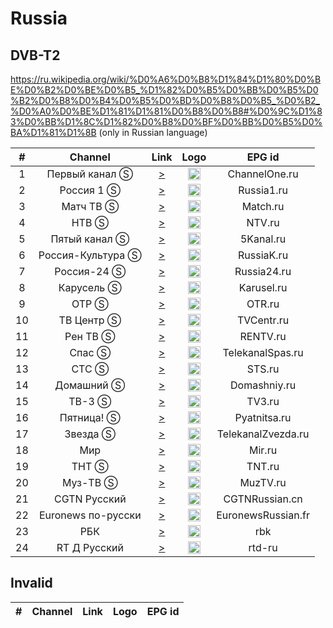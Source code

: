 <h1>Russia</h1>

<h2>DVB-T2</h2>

https://ru.wikipedia.org/wiki/%D0%A6%D0%B8%D1%84%D1%80%D0%BE%D0%B2%D0%BE%D0%B5_%D1%82%D0%B5%D0%BB%D0%B5%D0%B2%D0%B8%D0%B4%D0%B5%D0%BD%D0%B8%D0%B5_%D0%B2_%D0%A0%D0%BE%D1%81%D1%81%D0%B8%D0%B8#%D0%9C%D1%83%D0%BB%D1%8C%D1%82%D0%B8%D0%BF%D0%BB%D0%B5%D0%BA%D1%81%D1%8B (only in Russian language)

|  # |      Channel       | Link  | Logo | EPG id |
|:--:|:------------------:|:-----:|:----:|:------:|
|  1 |   Первый канал Ⓢ   | [>](http://iptv.ktkru.ru:8001/index.m3u8) | <img height="20" src="https://i.imgur.com/1IqCGe9.png"/> | ChannelOne.ru |
|  2 |     Россия 1 Ⓢ     | [>](http://iptv.ktkru.ru:8002/index.m3u8) | <img height="20" src="https://i.imgur.com/WI6hKez.png"/> | Russia1.ru |
|  3 |     Матч ТВ Ⓢ      | [>](http://iptv.ktkru.ru:8003/index.m3u8) | <img height="20" src="https://i.imgur.com/kFdooR4.png"/> | Match.ru |
|  4 |       НТВ Ⓢ        | [>](http://iptv.ktkru.ru:8004/index.m3u8) | <img height="20" src="https://i.imgur.com/DtQX5P2.png"/> | NTV.ru |
|  5 |   Пятый канал Ⓢ    | [>](http://iptv.ktkru.ru:8005/index.m3u8) | <img height="20" src="https://i.imgur.com/u8Q69D9.png"/> | 5Kanal.ru |
|  6 | Россия-Культура Ⓢ  | [>](http://iptv.ktkru.ru:8006/index.m3u8) | <img height="20" src="https://i.imgur.com/S12gaLc.png"/> | RussiaK.ru |
|  7 |    Россия-24 Ⓢ     | [>](http://iptv.ktkru.ru:8007/index.m3u8) | <img height="20" src="https://i.imgur.com/tpqsFzm.png"/> | Russia24.ru |
|  8 |     Карусель Ⓢ     | [>](http://iptv.ktkru.ru:8008/index.m3u8) | <img height="20" src="https://i.imgur.com/4fFMlVq.png"/> | Karusel.ru |
|  9 |       ОТР Ⓢ        | [>](http://iptv.ktkru.ru:8009/index.m3u8) | <img height="20" src="https://i.imgur.com/QyZvT3e.png"/> | OTR.ru |
| 10 |     ТВ Центр Ⓢ     | [>](http://iptv.ktkru.ru:8010/index.m3u8) | <img height="20" src="https://i.imgur.com/ZP0D6Rd.png"/> | TVCentr.ru |
| 11 |      Рен ТВ Ⓢ      | [>](http://iptv.ktkru.ru:8011/index.m3u8) | <img height="20" src="https://i.imgur.com/18TAzYV.png"/> | RENTV.ru |
| 12 |       Спас Ⓢ       | [>](http://iptv.ktkru.ru:8012/index.m3u8) | <img height="20" src="https://i.imgur.com/A6Cqsom.jpeg"/> | TelekanalSpas.ru |
| 13 |       СТС Ⓢ        | [>](http://iptv.ktkru.ru:8013/index.m3u8) | <img height="20" src="https://i.imgur.com/y9bpqUD.png"/> | STS.ru |
| 14 |     Домашний Ⓢ     | [>](http://iptv.ktkru.ru:8014/index.m3u8) | <img height="20" src="https://i.imgur.com/e8wlMIt.png"/> | Domashniy.ru |
| 15 |       ТВ-3 Ⓢ       | [>](http://iptv.ktkru.ru:8015/index.m3u8) | <img height="20" src="https://i.imgur.com/kjaxZms.png"/> | TV3.ru |
| 16 |     Пятница! Ⓢ     | [>](http://iptv.ktkru.ru:8016/index.m3u8) | <img height="20" src="https://i.imgur.com/rS11zVB.png"/> | Pyatnitsa.ru |
| 17 |      Звезда Ⓢ      | [>](http://iptv.ktkru.ru:8017/index.m3u8) | <img height="20" src="https://i.imgur.com/c0L0ncA.png"/> | TelekanalZvezda.ru |
| 18 |        Мир         | [>](http://hls.mirtv.cdnvideo.ru/mirtv-parampublish/mirtv_2500/playlist.m3u8) | <img height="20" src="https://i.imgur.com/L2slsbG.png"/> | Mir.ru |
| 19 |       ТНТ Ⓢ        | [>](http://iptv.ktkru.ru:8019/index.m3u8) | <img height="20" src="https://i.imgur.com/1WqIPOB.png"/> | TNT.ru |
| 20 |      Муз-ТВ Ⓢ      | [>](http://iptv.ktkru.ru:8020/index.m3u8) | <img height="20" src="https://i.imgur.com/Ml3qqOF.png"/> | MuzTV.ru |
| 21 |    CGTN Pусский    | [>](https://news.cgtn.com/resource/live/russian/cgtn-r.m3u8) | <img height="20" src="https://i.imgur.com/fMsJYzl.png"/> | CGTNRussian.cn |
| 22 | Euronews по-русски | [>](https://euronews.alteox.app/hls/ru_stream.m3u8) | <img height="20" src="https://i.imgur.com/8MsbPCU.png"/> | EuronewsRussian.fr |
| 23 |        РБК         | [>](http://92.50.128.180/utv/1358/index.m3u8) | <img height="20" src="https://i.imgur.com/P2Qii5B.png"/> | rbk |
| 24 |     RT Д Русский   | [>](https://strm.yandex.ru/kal/rtd_hd/rtd_hd0.m3u8) | <img height="20" src="https://i.imgur.com/v5fpEBo.png"/> | rtd-ru |

<h2>Invalid</h2>

| #   | Channel        | Link  | Logo | EPG id |
|:---:|:--------------:|:-----:|:----:|:------:|

